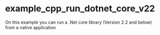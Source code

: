 # example_cpp_run_dotnet_core_v22
On this example you can run a .Net core library (Version 2.2 and below) from a native application
